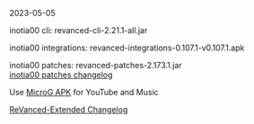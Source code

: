 2023-05-05
  
inotia00 cli: revanced-cli-2.21.1-all.jar  

inotia00 integrations: revanced-integrations-0.107.1-v0.107.1.apk  

inotia00 patches: revanced-patches-2.173.1.jar  
[inotia00 patches changelog](https://github.com/inotia00/revanced-patches/releases/tag/v2.173.1)  

Use [MicroG APK](https://github.com/inotia00/VancedMicroG/releases/latest/download/microg.apk) for YouTube and Music

[ReVanced-Extended Changelog](https://github.com/Kingsmanvn-Official/ReVanced-Extended/blob/main/changelog.md)
